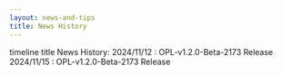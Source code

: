 ```yaml
---
layout: news-and-tips
title: News History
---
```


<div class="mermaid">
timeline
    title News History:
    2024/11/12 : OPL-v1.2.0-Beta-2173 Release
    2024/11/15 : OPL-v1.2.0-Beta-2173 Release
</div>
